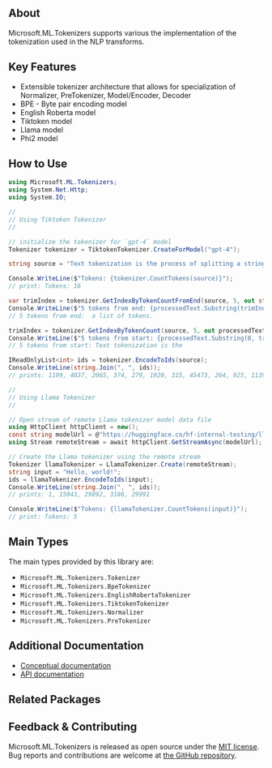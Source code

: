 ## About

Microsoft.ML.Tokenizers supports various the implementation of the tokenization used in the NLP transforms.

## Key Features

* Extensible tokenizer architecture that allows for specialization of Normalizer, PreTokenizer, Model/Encoder, Decoder
* BPE - Byte pair encoding model
* English Roberta model
* Tiktoken model
* Llama model
* Phi2 model

## How to Use

```c#
using Microsoft.ML.Tokenizers;
using System.Net.Http;
using System.IO;

//
// Using Tiktoken Tokenizer
//

// initialize the tokenizer for `gpt-4` model
Tokenizer tokenizer = TiktokenTokenizer.CreateForModel("gpt-4");

string source = "Text tokenization is the process of splitting a string into a list of tokens.";

Console.WriteLine($"Tokens: {tokenizer.CountTokens(source)}");
// print: Tokens: 16

var trimIndex = tokenizer.GetIndexByTokenCountFromEnd(source, 5, out string processedText, out _);
Console.WriteLine($"5 tokens from end: {processedText.Substring(trimIndex)}");
// 5 tokens from end:  a list of tokens.

trimIndex = tokenizer.GetIndexByTokenCount(source, 5, out processedText, out _);
Console.WriteLine($"5 tokens from start: {processedText.Substring(0, trimIndex)}");
// 5 tokens from start: Text tokenization is the

IReadOnlyList<int> ids = tokenizer.EncodeToIds(source);
Console.WriteLine(string.Join(", ", ids));
// prints: 1199, 4037, 2065, 374, 279, 1920, 315, 45473, 264, 925, 1139, 264, 1160, 315, 11460, 13

//
// Using Llama Tokenizer
//

// Open stream of remote Llama tokenizer model data file
using HttpClient httpClient = new();
const string modelUrl = @"https://huggingface.co/hf-internal-testing/llama-tokenizer/resolve/main/tokenizer.model";
using Stream remoteStream = await httpClient.GetStreamAsync(modelUrl);

// Create the Llama tokenizer using the remote stream
Tokenizer llamaTokenizer = LlamaTokenizer.Create(remoteStream);
string input = "Hello, world!";
ids = llamaTokenizer.EncodeToIds(input);
Console.WriteLine(string.Join(", ", ids));
// prints: 1, 15043, 29892, 3186, 29991

Console.WriteLine($"Tokens: {llamaTokenizer.CountTokens(input)}");
// print: Tokens: 5
```

## Main Types

The main types provided by this library are:

* `Microsoft.ML.Tokenizers.Tokenizer`
* `Microsoft.ML.Tokenizers.BpeTokenizer`
* `Microsoft.ML.Tokenizers.EnglishRobertaTokenizer`
* `Microsoft.ML.Tokenizers.TiktokenTokenizer`
* `Microsoft.ML.Tokenizers.Normalizer`
* `Microsoft.ML.Tokenizers.PreTokenizer`

## Additional Documentation

* [Conceptual documentation](TODO)
* [API documentation](https://learn.microsoft.com/en-us/dotnet/api/microsoft.ml.tokenizers)

## Related Packages

<!-- The related packages associated with this package -->

## Feedback & Contributing

Microsoft.ML.Tokenizers is released as open source under the [MIT license](https://licenses.nuget.org/MIT). Bug reports and contributions are welcome at [the GitHub repository](https://github.com/dotnet/machinelearning).
